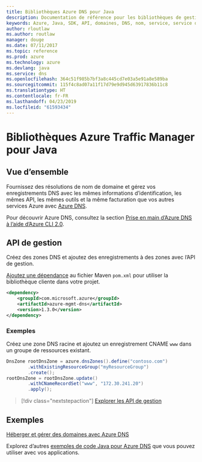 ```yaml
---
title: Bibliothèques Azure DNS pour Java
description: Documentation de référence pour les bibliothèques de gestion Azure DNS Java
keywords: Azure, Java, SDK, API, domaines, DNS, nom, service, service de nom de domaine
author: rloutlaw
ms.author: routlaw
manager: douge
ms.date: 07/11/2017
ms.topic: reference
ms.prod: azure
ms.technology: azure
ms.devlang: java
ms.service: dns
ms.openlocfilehash: 364c51f985b7bf3a8c445cd7e03a5e91a8e589ba
ms.sourcegitcommit: 115f4c8ad07a11f17d79e9d945d63917836b11c8
ms.translationtype: HT
ms.contentlocale: fr-FR
ms.lasthandoff: 04/23/2019
ms.locfileid: "61593434"
---
```

# <a name="azure-traffic-manager-libraries-for-java"></a>Bibliothèques Azure Traffic Manager pour Java

## <a name="overview"></a>Vue d’ensemble

Fournissez des résolutions de nom de domaine et gérez vos enregistrements DNS avec les mêmes informations d’identification, les mêmes API, les mêmes outils et la même facturation que vos autres services Azure avec [Azure DNS](/azure/dns/dns-overview).

Pour découvrir Azure DNS, consultez la section [Prise en main d’Azure DNS à l’aide d’Azure CLI 2.0](/azure/dns/dns-getstarted-cli).

## <a name="management-api"></a>API de gestion

Créez des zones DNS et ajoutez des enregistrements à des zones avec l’API de gestion.

[Ajoutez une dépendance](https://maven.apache.org/guides/getting-started/index.html#How_do_I_use_external_dependencies) au fichier Maven `pom.xml` pour utiliser la bibliothèque cliente dans votre projet.

```XML
<dependency>
    <groupId>com.microsoft.azure</groupId>
    <artifactId>azure-mgmt-dns</artifactId>
    <version>1.3.0</version>
</dependency>
```   

### <a name="example"></a>Exemples

Créez une zone DNS racine et ajoutez un enregistrement CNAME `www` dans un groupe de ressources existant.

```java
DnsZone rootDnsZone = azure.dnsZones().define("contoso.com")
        .withExistingResourceGroup("myResourceGroup")
        .create();
rootDnsZone = rootDnsZone.update()
        .withCNameRecordSet("www", "172.30.241.20")
        .apply();
```

> [!div class="nextstepaction"]
> [Explorer les API de gestion](/java/api/overview/azure/dns/management)

## <a name="samples"></a>Exemples

[Héberger et gérer des domaines avec Azure DNS](https://github.com/Azure-Samples/dns-java-host-and-manage-your-domains)

Explorez d’autres [exemples de code Java pour Azure DNS](https://azure.microsoft.com/resources/samples/?platform=java&term=dns) que vous pouvez utiliser avec vos applications.

<!---Loc Comment: Please, refer to conversation section to check the issue. Thanks.--->
